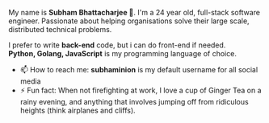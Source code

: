 
<!--
**subhaminion/subhaminion** is a ✨ _special_ ✨ repository because its `README.md` (this file) appears on your GitHub profile.
-->

My name is **Subham Bhattacharjee 🚀**. I'm a 24 year old, full-stack software engineer.
Passionate about helping organisations solve their large scale, distributed technical problems.

I prefer to write **back-end** code, but i can do front-end if needed.  
**Python, Golang, JavaScript** is my programming language of choice.

- 📫 How to reach me: **subhaminion** is my default username for all social media
- ⚡ Fun fact: When not firefighting at work, I love a cup of Ginger Tea on a rainy evening, and anything that involves jumping off from ridiculous heights (think airplanes and cliffs).
